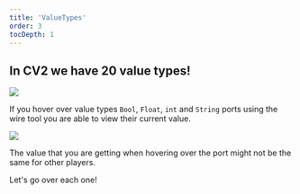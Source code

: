 ```yaml
---
title: 'ValueTypes'
order: 3
tocDepth: 1
---
```


## In CV2 we have 20 value types!
![](/Images/ValueTypes/ValueTypes.jpg?raw=true)

If you hover over value types ``` Bool ```, ``` Float ```, ``` int ``` and ``` String ``` ports using the wire tool you are able to view their current value.


![](/Images/ValueTypes/ValueHover.gif?raw=true)


<Info> The value that you are getting when hovering over the port might not be the same for other players. </Info>



Let's go over each one!

